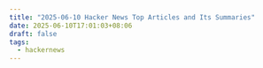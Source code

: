 ```yaml
---
title: "2025-06-10 Hacker News Top Articles and Its Summaries"
date: 2025-06-10T17:01:03+08:06
draft: false
tags:
  - hackernews
---
```


